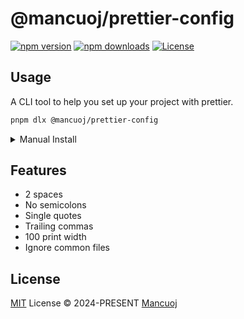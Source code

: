 # @mancuoj/prettier-config

[![npm version][npm-version-src]][npm-version-href]
[![npm downloads][npm-downloads-src]][npm-downloads-href]
[![License][license-src]][license-href]

## Usage

A CLI tool to help you set up your project with prettier.

```sh
pnpm dlx @mancuoj/prettier-config
```

<details>
<summary>Manual Install</summary>

```sh
pnpm i -D prettier @mancuoj/prettier-config
```

And add the following to your `package.json`:

```json
{
  "scripts": {
    "format": "prettier -w ."
  },
  "prettier": "@mancuoj/prettier-config"
}
```

</details>

## Features

- 2 spaces
- No semicolons
- Single quotes
- Trailing commas
- 100 print width
- Ignore common files

## License

[MIT](https://github.com/mancuoj/prettier-config/blob/main/LICENSE) License © 2024-PRESENT [Mancuoj](https://github.com/mancuoj)

<!-- Badges -->

[npm-version-src]: https://img.shields.io/npm/v/@mancuoj/prettier-config?style=flat&colorA=18181b&colorB=1f6feb
[npm-version-href]: https://npmjs.com/package/@mancuoj/prettier-config
[npm-downloads-src]: https://img.shields.io/npm/dm/@mancuoj/prettier-config?style=flat&colorA=18181b&colorB=1f6feb
[npm-downloads-href]: https://npmjs.com/package/@mancuoj/prettier-config
[license-src]: https://img.shields.io/github/license/mancuoj/prettier-config.svg?style=flat&colorA=18181b&colorB=1f6feb
[license-href]: https://github.com/mancuoj/prettier-config/blob/main/LICENSE
